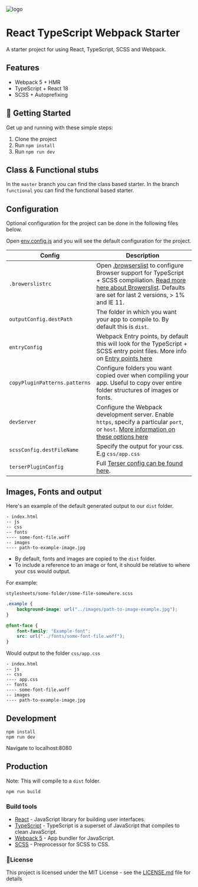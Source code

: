 ![logo](https://user-images.githubusercontent.com/6104940/107880275-b04f2b80-6ed5-11eb-9852-de05425070cc.png)

# React TypeScript Webpack Starter

A starter project for using React, TypeScript, SCSS and Webpack.

## Features
- Webpack 5 + HMR
- TypeScript + React 18
- SCSS + Autoprefixing 

## 🚀 Getting Started

Get up and running with these simple steps:

1. Clone the project
2. Run `npm install`
3. Run `npm run dev`


## Class & Functional stubs
In the `master` branch you can find the class based starter. In the branch `functional` you can find the functional based starter.


## Configuration
Optional configuration for the project can be done in the following files below.

Open [env.config.js](/env.config.js) and you will see the default configuration for the project.


| Config      | Description |
| ----------- | ----------- |
| `.browerslistrc`      | Open [.browserslist](/.browserslist) to configure Browser support for TypeScript + SCSS compiliation. [Read more here about Browerslist](https://github.com/browserslist/browserslist). Defaults are set for last 2 versions, > 1% and IE 11.   |
| `outputConfig.destPath` | The folder in which you want your app to compile to. By default this is `dist`.               |
| `entryConfig` | Webpack Entry points, by default this will look for the TypeScript + SCSS entry point files.  More info on [Entry points here](https://webpack.js.org/concepts/entry-points/ )               |
| `copyPluginPatterns.patterns` | Configure folders you want copied over when compiling your app. Useful to copy over entire folder structures of images or fonts. |
| `devServer` | Configure the Webpack development server. Enable `https`, specify a particular `port`, or `host`. [More information on these options here](https://webpack.js.org/configuration/dev-server/)
| `scssConfig.destFileName` | Specify the output for your css. E.g `css/app.css`
| `terserPluginConfig` | Full [Terser config can be found here](https://webpack.js.org/plugins/terser-webpack-plugin/#terseroptions).


## Images, Fonts and output 

Here's an example of the default generated output to our `dist` folder.
```
- index.html
-- js
-- css
-- fonts
---- some-font-file.woff
-- images
---- path-to-example-image.jpg
```

- By default, fonts and images are copied to the `dist` folder.
- To include a reference to an image or font, it should be relative to where your css would output.

For example: 

`stylesheets/some-folder/some-file-somewhere.scss`
```css
.example {
    background-image: url("../images/path-to-image-example.jpg");
}

@font-face {
    font-family: "Example-font";
    src: url("../fonts/some-font-file.woff");
}
``` 

Would output to the folder `css/app.css` 

```
- index.html
-- js
-- css
---- app.css
-- fonts
---- some-font-file.woff
-- images
---- path-to-example-image.jpg
```


## Development

```shell
npm install
npm run dev
```
Navigate to localhost:8080


## Production
Note: This will compile to a `dist` folder.
```shell
npm run build
```




### Build tools

* [React](https://reactjs.org/) - JavaScript library for building user interfaces.
* [TypeScript](https://www.typescriptlang.org) - TypeScript is a superset of JavaScript that compiles to clean JavaScript.
* [Webpack 5](https://webpack.js.org/) - App bundler for JavaScript.
* [SCSS](https://sass-lang.com/) - Preprocessor for SCSS to CSS.


### 📝License
This project is licensed under the MIT License - see the [LICENSE.md](LICENSE.md) file for details
